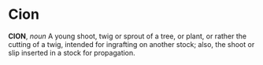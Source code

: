 # Cion

**CION**, _noun_ A young shoot, twig or sprout of a tree, or plant, or rather the cutting of a twig, intended for ingrafting on another stock; also, the shoot or slip inserted in a stock for propagation.